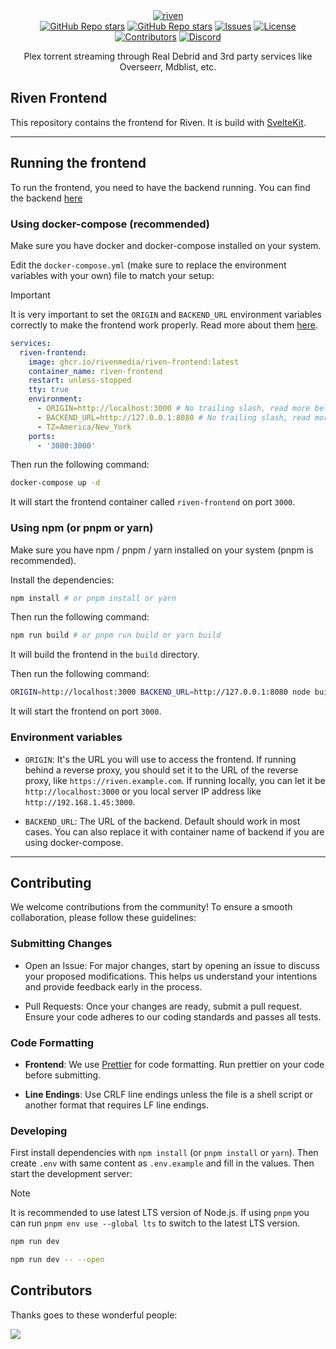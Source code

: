 <div align="center">
  <a href="https://github.com/rivenmedia/riven">
    <picture>
      <source media="(prefers-color-scheme: dark)" srcset="https://raw.githubusercontent.com/rivenmedia/riven/main/assets/iceberg-light.png">
      <img alt="riven" src="https://raw.githubusercontent.com/rivenmedia/riven/main/assets/iceberg-dark.png">
    </picture>
  </a>
</div>

<div align="center">
  <a href="https://github.com/rivenmedia/riven/stargazers"><img alt="GitHub Repo stars" src="https://img.shields.io/github/stars/rivenmedia/riven?label=Riven+Backend"></a>
    <a href="https://github.com/rivenmedia/riven-frontend/stargazers"><img alt="GitHub Repo stars" src="https://img.shields.io/github/stars/rivenmedia/riven-frontend?label=Riven+Frontend"></a>
  <a href="https://github.com/rivenmedia/riven/issues"><img alt="Issues" src="https://img.shields.io/github/issues/rivenmedia/riven-frontend" /></a>
  <a href="https://github.com/rivenmedia/riven/blob/main/LICENSE"><img alt="License" src="https://img.shields.io/github/license/rivenmedia/riven-frontend"></a>
  <a href="https://github.com/rivenmedia/riven/graphs/contributors-frontend"><img alt="Contributors" src="https://img.shields.io/github/contributors/rivenmedia/riven-frontend" /></a>
  <a href="https://discord.gg/wDgVdH8vNM"><img alt="Discord" src="https://img.shields.io/badge/Join%20discord-8A2BE2" /></a>
</div>

<div align="center">
  <p>Plex torrent streaming through Real Debrid and 3rd party services like Overseerr, Mdblist, etc.</p>
</div>

## Riven Frontend

This repository contains the frontend for Riven. It is build with [SvelteKit](https://kit.svelte.dev/).

---

## Running the frontend

To run the frontend, you need to have the backend running. You can find the backend [here](https://github.com/rivenmedia/riven)

### Using docker-compose (recommended)

Make sure you have docker and docker-compose installed on your system.

Edit the `docker-compose.yml` (make sure to replace the environment variables with your own) file to match your setup:

> [!IMPORTANT]  
> It is very important to set the `ORIGIN` and `BACKEND_URL` environment variables correctly to make the frontend work properly. Read more about them [here](#environment-variables).

```yml
services:
  riven-frontend:
    image: ghcr.io/rivenmedia/riven-frontend:latest
    container_name: riven-frontend
    restart: unless-stopped
    tty: true
    environment:
      - ORIGIN=http://localhost:3000 # No trailing slash, read more below
      - BACKEND_URL=http://127.0.0.1:8080 # No trailing slash, read more below
      - TZ=America/New_York
    ports:
      - '3000:3000'
```

Then run the following command:

```bash
docker-compose up -d
```

It will start the frontend container called `riven-frontend` on port `3000`.

### Using npm (or pnpm or yarn)

Make sure you have npm / pnpm / yarn installed on your system (pnpm is recommended).

Install the dependencies:

```bash
npm install # or pnpm install or yarn
```

Then run the following command:

```bash
npm run build # or pnpm run build or yarn build
```

It will build the frontend in the `build` directory.

Then run the following command:

```bash
ORIGIN=http://localhost:3000 BACKEND_URL=http://127.0.0.1:8080 node build
```

It will start the frontend on port `3000`.

### Environment variables

- `ORIGIN`: It's the URL you will use to access the frontend. If running behind a reverse proxy, you should set it to the URL of the reverse proxy, like `https://riven.example.com`. If running locally, you can let it be `http://localhost:3000` or you local server IP address like `http://192.168.1.45:3000`.

- `BACKEND_URL`: The URL of the backend. Default should work in most cases. You can also replace it with container name of backend if you are using docker-compose.

---

## Contributing

We welcome contributions from the community! To ensure a smooth collaboration, please follow these guidelines:

### Submitting Changes

- Open an Issue: For major changes, start by opening an issue to discuss your proposed modifications. This helps us understand your intentions and provide feedback early in the process.

- Pull Requests: Once your changes are ready, submit a pull request. Ensure your code adheres to our coding standards and passes all tests.

### Code Formatting

- **Frontend**: We use [Prettier](https://prettier.io/) for code formatting. Run prettier on your code before submitting.

- **Line Endings**: Use CRLF line endings unless the file is a shell script or another format that requires LF line endings.

### Developing

First install dependencies with `npm install` (or `pnpm install` or `yarn`). Then create `.env` with same content as `.env.example` and fill in the values. Then start the development server:

> [!NOTE]  
> It is recommended to use latest LTS version of Node.js. If using `pnpm` you can run `pnpm env use --global lts` to switch to the latest LTS version.

```bash
npm run dev

npm run dev -- --open
```

## Contributors

Thanks goes to these wonderful people:

<a href="https://github.com/rivenmedia/riven-frontend/graphs/contributors">
  <img src="https://contrib.rocks/image?repo=rivenmedia/riven-frontend" />
</a>
